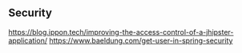 ## Security

https://blog.ippon.tech/improving-the-access-control-of-a-jhipster-application/
https://www.baeldung.com/get-user-in-spring-security
